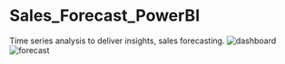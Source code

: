 # Sales_Forecast_PowerBI
Time series analysis to deliver insights, sales forecasting. 
![dashboard](https://github.com/amanmalan/Sales_Forecast_PowerBI/assets/130601436/253db1a1-7ec3-4f2f-8c07-9114af38782e)
![forecast](https://github.com/amanmalan/Sales_Forecast_PowerBI/assets/130601436/33845b75-f42e-47a0-9a54-f26a90ab2893)
